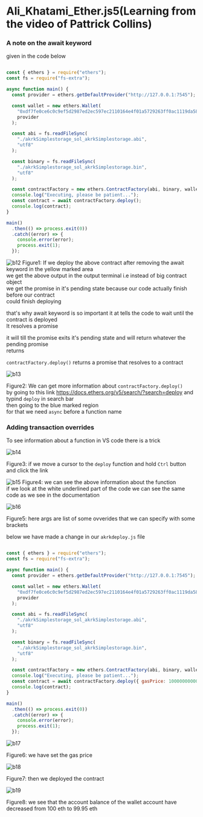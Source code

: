 # Ali_Khatami_Ether.js5(Learning from the video of Pattrick Collins)

### A note on the await keyword 

given in the code below

```javascript

const { ethers } = require("ethers");
const fs = require("fs-extra");

async function main() {
  const provider = ethers.getDefaultProvider("http://127.0.0.1:7545");

  const wallet = new ethers.Wallet(
    "0xdf7fe0ce6c0c9ef5d2987ed2ec597ec2110164e4f01a5729263ff0ac1119da58",
    provider
  );

  const abi = fs.readFileSync(
    "./akrkSimplestorage_sol_akrkSimplestorage.abi",
    "utf8"
  );

  const binary = fs.readFileSync(
    "./akrkSimplestorage_sol_akrkSimplestorage.bin",
    "utf8"
  );

  const contractFactory = new ethers.ContractFactory(abi, binary, wallet);
  console.log("Executing, please be patient...");
  const contract = await contractFactory.deploy();
  console.log(contract);
}

main()
  .then(() => process.exit(0))
  .catch((error) => {
    console.error(error);
    process.exit(1);
  });

```


![b12](https://github.com/C191068/Ali_Khatami_Ether.js5/assets/89090776/c20335a6-0373-48e0-a23d-9e8c2ba32172)
Figure1: If we deploy the above contract after removing the await keyword in the yellow marked area <br>
we get the above output in the output terminal i.e instead of big contract object <br>
we get the promise in it's pending state because our code actually finish before our contract <br>
could finish deploying <br>

that's why await keyword is so important it at tells the code  to wait until the contract is deployed <br>
It resolves a promise <br>

it will till the promise exits it's pending state and will return whatever the pending promise <br>
returns <br>

```contractFactory.deploy()``` returns a promise that resolves to  a contract <br>


![b13](https://github.com/C191068/Ali_Khatami_Ether.js5/assets/89090776/3161c30a-522a-4ee0-8d78-8c33587af30d)

Figure2: We can get more information about ```contractFactory.deploy()``` <br>
by going to this link https://docs.ethers.org/v5/search/?search=deploy and typind ```deploy``` in search bar<br>
then going to the blue marked region <br>
for that we need ```async``` before a function name <br>


### Adding transaction overrides 

To see information about a function in VS code there is a trick <br>


![b14](https://github.com/C191068/Ali_Khatami_Ether.js5/assets/89090776/0a882f29-08c4-48a0-a22d-fa31a8900d70)

Figure3: if we move a cursor to the ```deploy``` function and hold ```Ctrl``` button and click the link <br>

![b15](https://github.com/C191068/Ali_Khatami_Ether.js5/assets/89090776/a5654a02-7730-439f-9359-02d15bfad9e1)
Figure4: we can see the above information about the function <br>
if we look at the white underlined part of the code we can see the same code as we see in the documentation <br>

![b16](https://github.com/C191068/Ali_Khatami_Ether.js5/assets/89090776/9456dabb-fc86-49af-a2b2-40ac40875d90)

Figure5: here args are list of some ovverides that we can specify with some brackets <br>

below we have made a change in our ```akrkdeploy.js``` file <br>

```javascript

const { ethers } = require("ethers");
const fs = require("fs-extra");

async function main() {
  const provider = ethers.getDefaultProvider("http://127.0.0.1:7545");

  const wallet = new ethers.Wallet(
    "0xdf7fe0ce6c0c9ef5d2987ed2ec597ec2110164e4f01a5729263ff0ac1119da58",
    provider
  );

  const abi = fs.readFileSync(
    "./akrkSimplestorage_sol_akrkSimplestorage.abi",
    "utf8"
  );

  const binary = fs.readFileSync(
    "./akrkSimplestorage_sol_akrkSimplestorage.bin",
    "utf8"
  );

  const contractFactory = new ethers.ContractFactory(abi, binary, wallet);
  console.log("Executing, please be patient...");
  const contract = await contractFactory.deploy({ gasPrice: 100000000000 });
  console.log(contract);
}

main()
  .then(() => process.exit(0))
  .catch((error) => {
    console.error(error);
    process.exit(1);
  });

```
![b17](https://github.com/C191068/Ali_Khatami_Ether.js5/assets/89090776/3ad331d7-4760-4787-9378-0ffc33c6f2e5)

Figure6: we have set the gas price <br>


![b18](https://github.com/C191068/Ali_Khatami_Ether.js5/assets/89090776/d6fb3291-63b5-46ff-8753-a706ba775606)

Figure7: then we deployed the contract <br>

![b19](https://github.com/C191068/Ali_Khatami_Ether.js5/assets/89090776/0357c901-c948-405c-8cbe-92d99eb964f1)

Figure8: we see that the account balance of the wallet account have decreased from 100 eth to 99.95 eth <br>




